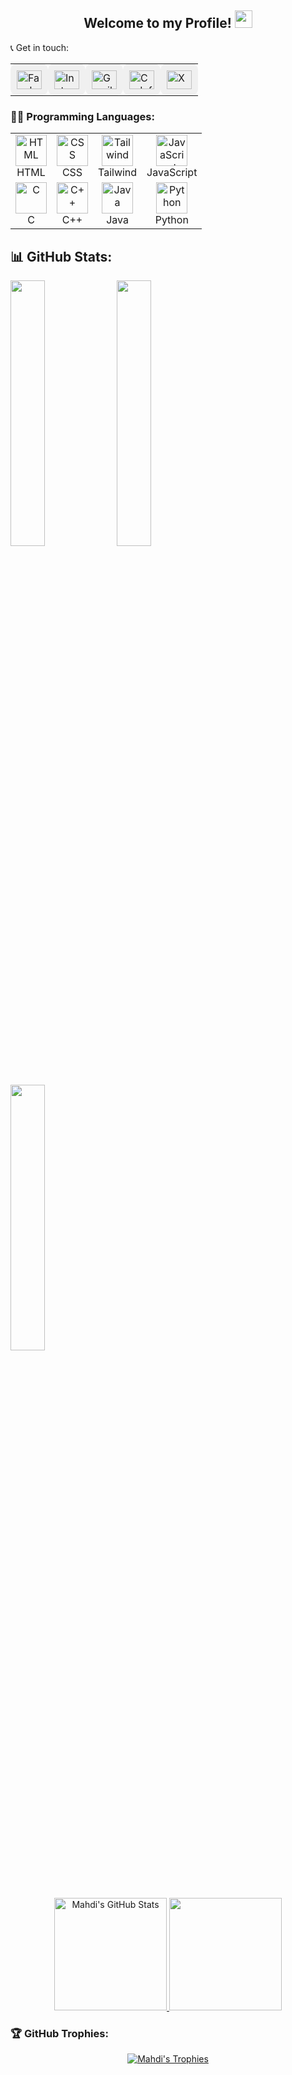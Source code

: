 

<div align="center">
  <h2>Welcome to my Profile! <img src="https://media.giphy.com/media/hvRJCLFzcasrR4ia7z/giphy.gif" width="28"></h2>
</div>



📞 Get in touch:
<table>
  <tr>
    <td style="padding: 10px; background-color: #f0f0f0; border-radius: 10px;">
      <a href="https://www.facebook.com/Mahdi767" target="_blank">
        <img src="https://raw.githubusercontent.com/rahuldkjain/github-profile-readme-generator/master/src/images/icons/Social/facebook.svg" alt="Facebook" height="30" width="40">
      </a>
    </td>
    <td style="padding: 10px; background-color: #f0f0f0; border-radius: 10px;">
      <a href="https://www.instagram.com/mahdi_hasan_767/" target="_blank">
        <img src="https://raw.githubusercontent.com/rahuldkjain/github-profile-readme-generator/master/src/images/icons/Social/instagram.svg" alt="Instagram" height="30" width="40">
      </a>
    </td>
    <td style="padding: 10px; background-color: #f0f0f0; border-radius: 10px;">
      <a href="mailto:mehedi49891@gmail.com" target="_blank">
        <img src="https://upload.wikimedia.org/wikipedia/commons/7/7e/Gmail_icon_%282020%29.svg" alt="Gmail" height="30" width="40">
      </a>
    </td>
    <td style="padding: 10px; background-color: #f0f0f0; border-radius: 10px;">
      <a href="https://codeforces.com/profile/Mahdi_99_Hasan" target="_blank">
        <img src="https://raw.githubusercontent.com/rahuldkjain/github-profile-readme-generator/master/src/images/icons/Social/codeforces.svg" alt="Codeforces" height="30" width="40">
      </a>
    </td>
        <td style="padding: 10px; background-color: #f0f0f0; border-radius: 10px;">
      <a href="https://x.com/Mahdi_767_hasan" target="_blank">
        <img src="https://upload.wikimedia.org/wikipedia/commons/a/a5/X_logo_2023.png" alt="X" height="30" width="40">
      </a>
    </td>
  </tr>
</table>






### 👨‍💻 Programming Languages:
<table>
  <tr>
    <td align="center">
      <!-- HTML -->
      <img class="tech-icon" src="https://cdn.jsdelivr.net/gh/devicons/devicon/icons/html5/html5-original.svg" alt="HTML" height="50" width="50"><br>HTML
    </td>
    <td align="center">
      <!-- CSS -->
      <img class="tech-icon" src="https://cdn.jsdelivr.net/gh/devicons/devicon/icons/css3/css3-original.svg" alt="CSS" height="50" width="50"><br>CSS
    </td>
    <td align="center">
      <!-- Tailwind CSS -->
      <img class="tech-icon" src="https://www.vectorlogo.zone/logos/tailwindcss/tailwindcss-icon.svg" alt="Tailwind" height="50" width="50"><br>Tailwind
    </td>
    <td align="center">
      <!-- JavaScript -->
      <img class="tech-icon" src="https://cdn.jsdelivr.net/gh/devicons/devicon/icons/javascript/javascript-original.svg" alt="JavaScript" height="50" width="50"><br>JavaScript
    </td>
  </tr>
  <tr>
    <td align="center">
      <!-- C -->
      <img class="tech-icon" src="https://raw.githubusercontent.com/bablubambal/All_logo_and_pictures/1ac69ce5fbc389725f16f989fa53c62d6e1b4883/programming%20languages/c.svg" alt="C" height="50" width="50"><br>C
    </td>
    <td align="center">
      <!-- C++ -->
      <img class="tech-icon" src="https://raw.githubusercontent.com/bablubambal/All_logo_and_pictures/1ac69ce5fbc389725f16f989fa53c62d6e1b4883/programming%20languages/c%2B%2B.svg" alt="C++" height="50" width="50"><br>C++
    </td>
    <td align="center">
      <!-- Java -->
      <img class="tech-icon" src="https://raw.githubusercontent.com/bablubambal/All_logo_and_pictures/1ac69ce5fbc389725f16f989fa53c62d6e1b4883/programming%20languages/java.svg" alt="Java" height="50" width="50"><br>Java
    </td>
    <td align="center">
      <!-- Python -->
      <img class="tech-icon" src="https://raw.githubusercontent.com/bablubambal/All_logo_and_pictures/1ac69ce5fbc389725f16f989fa53c62d6e1b4883/programming%20languages/python.svg" alt="Python" height="50" width="50"><br>Python
    </td>
  </tr>
</table>







## 📊 GitHub Stats:

<div>
  <img src="http://github-profile-summary-cards.vercel.app/api/cards/stats?username=Mahdi767&theme=github_dark" width="33%">
  <img src="http://github-profile-summary-cards.vercel.app/api/cards/repos-per-language?username=Mahdi767&theme=github_dark" width="33%">
  <img src="http://github-profile-summary-cards.vercel.app/api/cards/productive-time?username=Mahdi767&theme=github_dark&utcOffset=8" width="33%">
</div>

<p align="center">
  <a href="https://github.com/anuraghazra/github-readme-stats">
    <img alt="Mahdi's GitHub Stats" src="https://github-readme-stats.vercel.app/api?username=Mahdi767&show_icons=true&theme=tokyonight" height="180px">
  </a>
  <img src="https://github-readme-stats.vercel.app/api/top-langs?username=Mahdi767&layout=compact&theme=tokyonight" height="180px">
</p>


### 🏆 GitHub Trophies:
<p align="center">
  <a href="https://github.com/ryo-ma/github-profile-trophy">
    <img src="https://github-profile-trophy.vercel.app/?username=Mahdi767&theme=tokyonight&column=4&margin-w=15&margin-h=15" alt="Mahdi's Trophies">
  </a>
</p>
